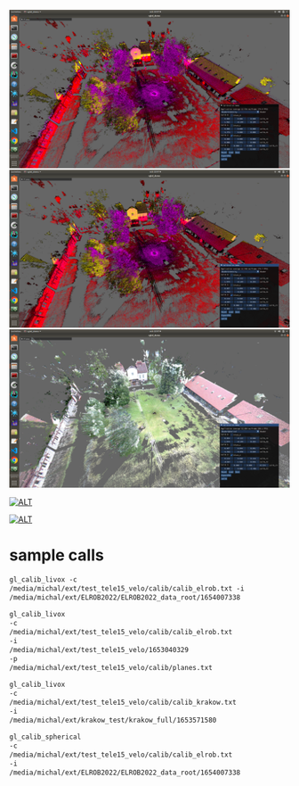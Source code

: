 

![](sample_data/imgs/sc_cr_1.png)
![](sample_data/imgs/sc_cr_2.png)
![](sample_data/imgs/sc_cr_3.png)


[![ALT](https://youtube-md.vercel.app/3GXD3Zu48l8)](https://www.youtube.com/watch?v=3GXD3Zu48l8)

[![ALT](https://youtube-md.vercel.app/6Xc0ZzrQN78)](https://www.youtube.com/watch?v=6Xc0ZzrQN78)


# sample calls
```
gl_calib_livox -c /media/michal/ext/test_tele15_velo/calib/calib_elrob.txt -i /media/michal/ext/ELROB2022/ELROB2022_data_root/1654007338
```

```
gl_calib_livox 
-c
/media/michal/ext/test_tele15_velo/calib/calib_elrob.txt
-i
/media/michal/ext/test_tele15_velo/1653040329
-p
/media/michal/ext/test_tele15_velo/calib/planes.txt
```

```
gl_calib_livox 
-c
/media/michal/ext/test_tele15_velo/calib/calib_krakow.txt
-i
/media/michal/ext/krakow_test/krakow_full/1653571580
```

```
gl_calib_spherical
-c
/media/michal/ext/test_tele15_velo/calib/calib_elrob.txt
-i
/media/michal/ext/ELROB2022/ELROB2022_data_root/1654007338
```



